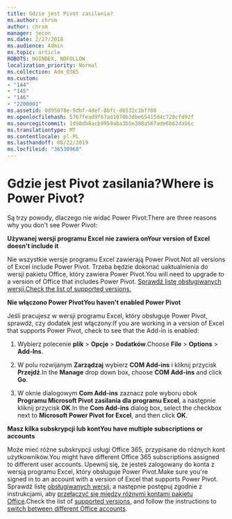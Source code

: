 ```yaml
---
title: Gdzie jest Pivot zasilania?
ms.author: chrsm
author: chrsm
manager: jecon
ms.date: 2/27/2018
ms.audience: Admin
ms.topic: article
ROBOTS: NOINDEX, NOFOLLOW
localization_priority: Normal
ms.collection: Adm_O365
ms.custom:
- "144"
- "145"
- "146"
- "2200001"
ms.assetid: 0d95078e-9dbf-4def-8bfc-d6532c1bff00
ms.openlocfilehash: 5767fead9f67ad1070b3dbe65415d4c728cfd92f
ms.sourcegitcommit: 1d98db8acb9959aba3b5e308a567ade6b62da56c
ms.translationtype: MT
ms.contentlocale: pl-PL
ms.lasthandoff: 08/22/2019
ms.locfileid: "36530968"
---
```

# <a name="where-is-power-pivot"></a><span data-ttu-id="bcc8b-102">Gdzie jest Pivot zasilania?</span><span class="sxs-lookup"><span data-stu-id="bcc8b-102">Where is Power Pivot?</span></span>

<span data-ttu-id="bcc8b-103">Są trzy powody, dlaczego nie widać Power Pivot:</span><span class="sxs-lookup"><span data-stu-id="bcc8b-103">There are three reasons why you don't see Power Pivot:</span></span>
  
<span data-ttu-id="bcc8b-104">**Używanej wersji programu Excel nie zawiera on**</span><span class="sxs-lookup"><span data-stu-id="bcc8b-104">**Your version of Excel doesn't include it**</span></span>
  
<span data-ttu-id="bcc8b-105">Nie wszystkie wersje programu Excel zawierają Power Pivot.</span><span class="sxs-lookup"><span data-stu-id="bcc8b-105">Not all versions of Excel include Power Pivot.</span></span> <span data-ttu-id="bcc8b-106">Trzeba będzie dokonać uaktualnienia do wersji pakietu Office, który zawiera Power Pivot.</span><span class="sxs-lookup"><span data-stu-id="bcc8b-106">You will need to upgrade to a version of Office that includes Power Pivot.</span></span> [<span data-ttu-id="bcc8b-107">Sprawdź listę obsługiwanych wersji.</span><span class="sxs-lookup"><span data-stu-id="bcc8b-107">Check the list of supported versions.</span></span>](https://support.office.com/article/aa64e217-4b6e-410b-8337-20b87e1c2a4b.aspx)
  
<span data-ttu-id="bcc8b-108">**Nie włączono Power Pivot**</span><span class="sxs-lookup"><span data-stu-id="bcc8b-108">**You haven't enabled Power Pivot**</span></span>
  
<span data-ttu-id="bcc8b-109">Jeśli pracujesz w wersji programu Excel, który obsługuje Power Pivot, sprawdź, czy dodatek jest włączony:</span><span class="sxs-lookup"><span data-stu-id="bcc8b-109">If you are working in a version of Excel that supports Power Pivot, check to see that the Add-in is enabled:</span></span>
  
1. <span data-ttu-id="bcc8b-110">Wybierz polecenie **plik** \> **Opcje** \> **Dodatków**.</span><span class="sxs-lookup"><span data-stu-id="bcc8b-110">Choose **File** \> **Options** \> **Add-Ins**.</span></span>

2. <span data-ttu-id="bcc8b-111">W polu rozwijanym **Zarządzaj** wybierz **COM Add-ins** i kliknij przycisk **Przejdź**.</span><span class="sxs-lookup"><span data-stu-id="bcc8b-111">In the **Manage** drop down box, choose **COM Add-ins** and click **Go**.</span></span>

3. <span data-ttu-id="bcc8b-112">W oknie dialogowym **Com Add-ins** zaznacz pole wyboru obok **Programu Microsoft Pivot zasilania dla programu Excel**, a następnie kliknij przycisk **OK**.</span><span class="sxs-lookup"><span data-stu-id="bcc8b-112">In the **Com Add-ins** dialog box, select the checkbox next to **Microsoft Power Pivot for Excel**, and then click **OK**.</span></span>

<span data-ttu-id="bcc8b-113">**Masz kilka subskrypcji lub kont**</span><span class="sxs-lookup"><span data-stu-id="bcc8b-113">**You have multiple subscriptions or accounts**</span></span>
  
<span data-ttu-id="bcc8b-114">Może mieć różne subskrypcji usługi Office 365, przypisane do różnych kont użytkowników.</span><span class="sxs-lookup"><span data-stu-id="bcc8b-114">You might have different Office 365 subscriptions assigned to different user accounts.</span></span> <span data-ttu-id="bcc8b-115">Upewnij się, że jesteś zalogowany do konta z wersją programu Excel, który obsługuje Power Pivot.</span><span class="sxs-lookup"><span data-stu-id="bcc8b-115">Make sure you're signed in to an account with a version of Excel that supports Power Pivot.</span></span> <span data-ttu-id="bcc8b-116">Sprawdź listę [obsługiwanych wersji](https://support.office.com/article/aa64e217-4b6e-410b-8337-20b87e1c2a4b.aspx), a następnie postępuj zgodnie z instrukcjami, aby [przełączyć się między różnymi kontami pakietu Office](https://support.office.com/article/b9582171-fd1f-4284-9846-bdd72bb28426.aspx#BKMK_WebSwitchAccounts).</span><span class="sxs-lookup"><span data-stu-id="bcc8b-116">Check the list of [supported versions](https://support.office.com/article/aa64e217-4b6e-410b-8337-20b87e1c2a4b.aspx), and follow the instructions to [switch between different Office accounts](https://support.office.com/article/b9582171-fd1f-4284-9846-bdd72bb28426.aspx#BKMK_WebSwitchAccounts).</span></span>
